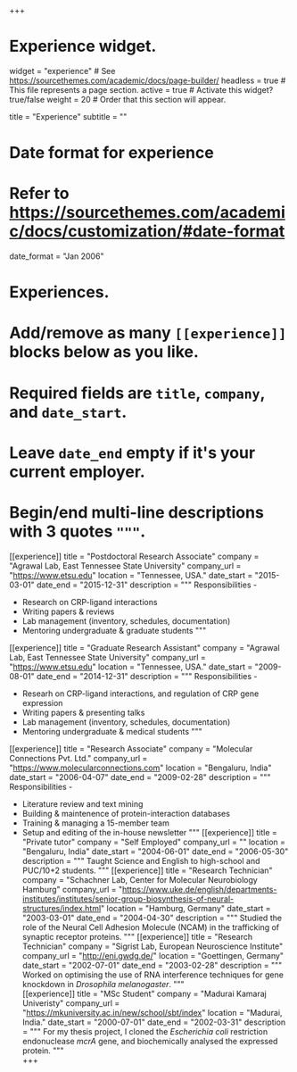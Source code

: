 +++
# Experience widget.
widget = "experience"  # See https://sourcethemes.com/academic/docs/page-builder/
headless = true  # This file represents a page section.
active = true  # Activate this widget? true/false
weight = 20  # Order that this section will appear.

title = "Experience"
subtitle = ""

# Date format for experience
#   Refer to https://sourcethemes.com/academic/docs/customization/#date-format
date_format = "Jan 2006"

# Experiences.
#   Add/remove as many `[[experience]]` blocks below as you like.
#   Required fields are `title`, `company`, and `date_start`.
#   Leave `date_end` empty if it's your current employer.
#   Begin/end multi-line descriptions with 3 quotes `"""`.
[[experience]]
  title = "Postdoctoral Research Associate"
  company = "Agrawal Lab, East Tennessee State University"
  company_url = "https://www.etsu.edu"
  location = "Tennessee, USA."
  date_start = "2015-03-01"
  date_end = "2015-12-31"
  description = """
  Responsibilities -
  * Research on CRP-ligand interactions
  * Writing papers & reviews
  * Lab management (inventory, schedules, documentation)
  * Mentoring undergraduate & graduate students
  """

  [[experience]]
  title = "Graduate Research Assistant"
  company = "Agrawal Lab, East Tennessee State University"
  company_url = "https://www.etsu.edu"
  location = "Tennessee, USA."
  date_start = "2009-08-01"
  date_end = "2014-12-31"
  description = """
  Responsibilities -
  * Researh on CRP-ligand interactions, and regulation of CRP gene expression
  * Writing papers & presenting talks
  * Lab management (inventory, schedules, documentation)
  * Mentoring undergraduate & medical students
  """

[[experience]]
  title = "Research Associate"
  company = "Molecular Connections Pvt. Ltd."
  company_url = "https://www.molecularconnections.com"
  location = "Bengaluru, India"
  date_start = "2006-04-07"
  date_end = "2009-02-28"
  description = """
  Responsibilities -
  * Literature review and text mining
  * Building & maintenence of protein-interaction databases
  * Training & managing a 15-member team
  * Setup and editing of the in-house newsletter
  """
[[experience]]
  title = "Private tutor"
  company = "Self Employed"
  company_url = ""
  location = "Bengaluru, India"
  date_start = "2004-06-01"
  date_end = "2006-05-30"
  description = """
  Taught Science and English to high-school and PUC/10+2 students.
  """
[[experience]]
  title = "Research Technician"
  company = "Schachner Lab, Center for Molecular Neurobiology Hamburg"
  company_url = "https://www.uke.de/english/departments-institutes/institutes/senior-group-biosynthesis-of-neural-structures/index.html"
  location = "Hamburg, Germany"
  date_start = "2003-03-01"
  date_end = "2004-04-30"
  description = """
  Studied the role of the Neural Cell Adhesion Molecule (NCAM) in the trafficking of synaptic receptor proteins.
  """
[[experience]]
  title = "Research Technician"
  company = "Sigrist Lab, European Neuroscience Institute"
  company_url = "http://eni.gwdg.de/"
  location = "Goettingen, Germany"
  date_start = "2002-07-01"
  date_end = "2003-02-28"
  description = """
  Worked on optimising the use of RNA interference techniques for gene knockdown in *Drosophila melanogaster*.
  """  
[[experience]]
  title = "MSc Student"
  company = "Madurai Kamaraj Univeristy"
  company_url = "https://mkuniversity.ac.in/new/school/sbt/index"
  location = "Madurai, India."
  date_start = "2000-07-01"
  date_end = "2002-03-31"
  description = """
  For my thesis project, I cloned the *Escherichia coli* restriction endonuclease *mcrA* gene, and biochemically analysed the expressed protein.
  """  
+++
